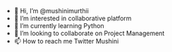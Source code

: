 - 👋 Hi, I’m @mushinimurthii
- 👀 I’m interested in collaborative platform
- 🌱 I’m currently learning Python
- 💞️ I’m looking to collaborate on Project Management
- 📫 How to reach me Twitter Mushini

<!---
mushinimurthii/mushinimurthii is a ✨ special ✨ repository because its `README.md` (this file) appears on your GitHub profile.
You can click the Preview link to take a look at your changes.
--->
